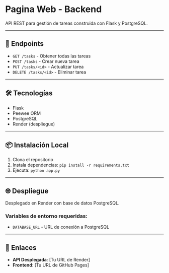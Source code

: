 # Pagina Web - Backend

API REST para gestión de tareas construida con Flask y PostgreSQL.

---

## 🚀 Endpoints

- `GET /tasks` - Obtener todas las tareas
- `POST /tasks` - Crear nueva tarea
- `PUT /tasks/<id>` - Actualizar tarea
- `DELETE /tasks/<id>` - Eliminar tarea

---

## 🛠️ Tecnologías

- Flask
- Peewee ORM
- PostgreSQL
- Render (despliegue)

---

## 📦 Instalación Local

1. Clona el repositorio
2. Instala dependencias: `pip install -r requirements.txt`
3. Ejecuta: `python app.py`

---

## 🌐 Despliegue

Desplegado en Render con base de datos PostgreSQL.

### Variables de entorno requeridas:
- `DATABASE_URL` - URL de conexión a PostgreSQL

---

## 🔗 Enlaces

- **API Desplegada**: [Tu URL de Render]
- **Frontend**: [Tu URL de GitHub Pages]
